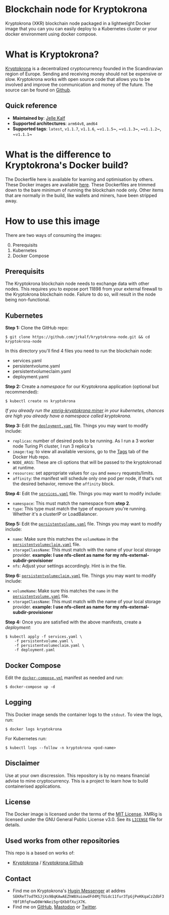 # Blockchain node for Kryptokrona
Kryptokrona (XKR) blockchain node packaged in a lightweight Docker image that you can you can easily deploy to a Kubernetes cluster or your docker environment using docker compose.

# What is Kryptokrona?
[Kryptokrona](https://kryptokrona.org) is a decentralized cryptocurrency founded in the Scandinavian region of Europe. Sending and receiving money should not be expensive or slow. Kryptokrona works with open source code that allows you to be involved and improve the communication and money of the future. The source can be found on [Github](https://github.com/kryptokrona/kryptokrona).

## Quick reference
- **Maintained by**: [Jelle Kalf](https://github.com/jrkalf)
- **Supported architectures**: `arm64v8`, `amd64`
- **Supported tags**: `latest`, `v1.1.7`, `v1.1.6`, ~`v1.1.5`~, ~`v1.1.3`~, ~`v1.1.2`~, ~`v1.1.1`~

# What is the difference to Kryptokrona's Docker build?
The Dockerfile here is available for learning and optimisation by others. These Docker images are available [here](https://hub.docker.com/repository/docker/jrkalf/kryptokrona-node/).
These Dockerfiles are trimmed down to the bare minimum of running the blockchain node only. Other items that are normally in the build, like wallets and miners, have been stripped away.

# How to use this image
There are two ways of consuming the images:

0. Prerequisits
1. Kubernetes
2. Docker Compose

## Prerequisits
The Kryptokrona blockchain node needs to exchange data with other nodes. This requires you to expose port 11898 from your external firewall to the Kryptokrona blockchain node. Failure to do so, will result in the node being non-functional.

## Kubernetes

**Step 1:** Clone the GitHub repo:
```
$ git clone https://github.com/jrkalf/kryptokrona-node.git && cd kryptokrona-node
```
In this directory you'll find 4 files you need to run the blockchain node:
- services.yaml
- persistentvolume.yaml
- persistentvolumeclaim.yaml
- deployment.yaml

**Step 2:** Create a *namespace* for our Kryptokrona application (optional but recommended):
```
$ kubectl create ns kryptokrona
```

*If you already run the [xmrig-kryptokrona miner](https://github.com/jrkalf/xmrig-kryptokrona/) in your kubernetes, chances are high you already have a namespace called kryptokrona.*

**Step 3:** Edit the [`deployment.yaml`](https://github.com/jrkalf/kryptokronan-node/blob/main/deployment.yaml) file. Things you may want to modify include:
- `replicas`: number of desired pods to be running. As I run a 3 worker node Turing Pi cluster, I run 3 replica's
- `image:tag`: to view all available versions, go to the [Tags](https://hub.docker.com/repository/docker/jrkalf/xmrig-kryptokrona/tags) tab of the Docker Hub repo.
- `NODE_ARGS`: These are cli options that will be passed to the kryptokronad at runtime.
- `resources`: set appropriate values for `cpu` and `memory` requests/limits.
- `affinity`: the manifest will schedule only one pod per node, if that's not the desired behavior, remove the `affinity` block.

**Step 4:** Edit the [`services.yaml`](https://github.com/jrkalf/kryptokronan-node/blob/main/services.yaml) file. Things you may want to modify include:
- `namespace`: This must match the namespace from **step 2**.
- `type`: This type must match the type of exposure you're running. Whether it's a clusterIP or LoadBalancer.

**Step 5:** Edit the [`persistentvolume.yaml`](https://github.com/jrkalf/kryptokronan-node/blob/main/persistentvolume.yaml) file. Things you may want to modify include:
- `name`: Make sure this matches the `volumeName` in the [`persistentvolumeclaim.yaml`](https://github.com/jrkalf/kryptokronan-node/blob/main/persistentvolumeclaim.yaml) file.
- `storageClassName`: This must match with the name of your local storage provider. **example: I use nfs-client as name for my nfs-external-subdir-provisioner**
- `nfs`: Adjust your settings accordingly. Hint is in the file.

**Step 6:** [`persistentvolumeclaim.yaml`](https://github.com/jrkalf/kryptokronan-node/blob/main/persistentvolumeclaim.yaml) file. Things you may want to modify include:
- `volumeName`: Make sure this matches the `name` in the [`persistentvolume.yaml`](https://github.com/jrkalf/kryptokronan-node/blob/main/persistentvolume.yaml) file.
- `storageClassName`: This must match with the name of your local storage provider. **example: I use nfs-client as name for my nfs-external-subdir-provisioner**

**Step 4:** Once you are satisfied with the above manifests, create a *deployment*:
```
$ kubectl apply -f services.yaml \
    -f persistentvolume.yaml \
    -f persistentvolumeclaim.yaml \
    -f deployment.yaml
```
## Docker Compose
Edit the [`docker-compose.yml`](https://github.com/jrkalf/kryptokrona-node/blob/main/docker-compose.yml) manifest as needed and run:
```
$ docker-compose up -d
```

## Logging
This Docker image sends the container logs to the `stdout`. To view the logs, run:

```
$ docker logs kryptokrona
```

For Kubernetes run:
```
$ kubectl logs --follow -n kryptokrona <pod-name> 
```
## Disclaimer
Use at your own discression. This repository is by no means financial advise to mine cryptocurrency. 
This is a project to learn how to build containerised applications.

## License
The Docker image is licensed under the terms of the [MIT License](https://github.com/jrkalf/xmrig-kryptokrona/blob/main/LICENSE). XMRig is licensed under the GNU General Public License v3.0. See its [`LICENSE`](https://github.com/xmrig/xmrig/blob/master/LICENSE) file for details.

## Used works from other repositories
This repo is a based on works of:
- [Kryptokrona](https://kryptokrona.org) / [Kryptokrona Github](https://github.com/kryptokrona/kryptokrona)

## Contact 
- Find me on Kryptokrona's [Hugin Messenger](https://hugin.chat) at addres `SEKReT7odTKSJjXs9BqKAwAEZhW8XuiowdFd4MjTUidc11fur3TpGjPeKKqaCzZdbF3YBf1RfqFowD8WrWAei5grQXb8fXujX7K`.
- Find me on [GitHub](https://github.com/jrkalf/), [Mastodon](https://mastodon.nl/@jelle77) or [Twitter](https://twitter.com/jkalf).
